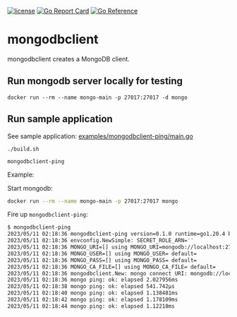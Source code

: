 [![license](http://img.shields.io/badge/license-MIT-blue.svg)](https://github.com/udhos/mongodbclient/blob/main/LICENSE)
[![Go Report Card](https://goreportcard.com/badge/github.com/udhos/mongodbclient)](https://goreportcard.com/report/github.com/udhos/mongodbclient)
[![Go Reference](https://pkg.go.dev/badge/github.com/udhos/mongodbclient.svg)](https://pkg.go.dev/github.com/udhos/mongodbclient)

# mongodbclient

mongodbclient creates a MongoDB client.

## Run mongodb server locally for testing

```
docker run --rm --name mongo-main -p 27017:27017 -d mongo
```

## Run sample application

See sample application: [examples/mongodbclient-ping/main.go](examples/mongodbclient-ping/main.go)

```
./build.sh

mongodbclient-ping
```

Example:

Start mongodb:

```bash
docker run --rm --name mongo-main -p 27017:27017 mongo
```

Fire up `mongodbclient-ping`:

```bash
$ mongodbclient-ping
2023/05/11 02:18:36 mongodbclient-ping version=0.1.0 runtime=go1.20.4 boilerplate=1.0.1 GOOS=linux GOARCH=amd64 GOMAXPROCS=12
2023/05/11 02:18:36 envconfig.NewSimple: SECRET_ROLE_ARN=''
2023/05/11 02:18:36 MONGO_URI=[] using MONGO_URI=mongodb://localhost:27017/ default=mongodb://localhost:27017/
2023/05/11 02:18:36 MONGO_USER=[] using MONGO_USER= default=
2023/05/11 02:18:36 MONGO_PASS=[] using MONGO_PASS= default=
2023/05/11 02:18:36 MONGO_CA_FILE=[] using MONGO_CA_FILE= default=
2023/05/11 02:18:36 mongodbclient.New: mongo connect URI: mongodb://localhost:27017/
2023/05/11 02:18:36 mongo ping: ok: elapsed 2.027956ms
2023/05/11 02:18:38 mongo ping: ok: elapsed 541.742µs
2023/05/11 02:18:40 mongo ping: ok: elapsed 1.138481ms
2023/05/11 02:18:42 mongo ping: ok: elapsed 1.178109ms
2023/05/11 02:18:44 mongo ping: ok: elapsed 1.12218ms
```
